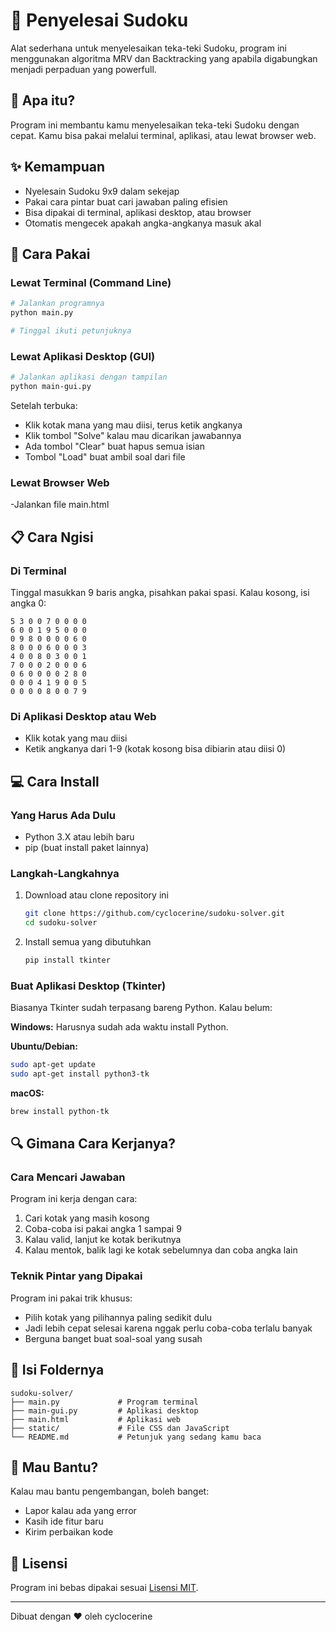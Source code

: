 # 🧩 Penyelesai Sudoku

Alat sederhana untuk menyelesaikan teka-teki Sudoku, program ini menggunakan algoritma MRV dan Backtracking yang apabila digabungkan menjadi perpaduan yang powerfull.

## 📝 Apa itu?

Program ini membantu kamu menyelesaikan teka-teki Sudoku dengan cepat. Kamu bisa pakai melalui terminal, aplikasi, atau lewat browser web.

## ✨ Kemampuan

- Nyelesain Sudoku 9x9 dalam sekejap
- Pakai cara pintar buat cari jawaban paling efisien
- Bisa dipakai di terminal, aplikasi desktop, atau browser
- Otomatis mengecek apakah angka-angkanya masuk akal

## 🚀 Cara Pakai

### Lewat Terminal (Command Line)

```bash
# Jalankan programnya
python main.py

# Tinggal ikuti petunjuknya
```

### Lewat Aplikasi Desktop (GUI)

```bash
# Jalankan aplikasi dengan tampilan
python main-gui.py
```

Setelah terbuka:
- Klik kotak mana yang mau diisi, terus ketik angkanya
- Klik tombol "Solve" kalau mau dicarikan jawabannya
- Ada tombol "Clear" buat hapus semua isian
- Tombol "Load" buat ambil soal dari file

### Lewat Browser Web
-Jalankan file main.html

## 📋 Cara Ngisi

### Di Terminal

Tinggal masukkan 9 baris angka, pisahkan pakai spasi. Kalau kosong, isi angka 0:

```
5 3 0 0 7 0 0 0 0
6 0 0 1 9 5 0 0 0
0 9 8 0 0 0 0 6 0
8 0 0 0 6 0 0 0 3
4 0 0 8 0 3 0 0 1
7 0 0 0 2 0 0 0 6
0 6 0 0 0 0 2 8 0
0 0 0 4 1 9 0 0 5
0 0 0 0 8 0 0 7 9
```

### Di Aplikasi Desktop atau Web

- Klik kotak yang mau diisi
- Ketik angkanya dari 1-9 (kotak kosong bisa dibiarin atau diisi 0)

## 💻 Cara Install

### Yang Harus Ada Dulu

- Python 3.X atau lebih baru
- pip (buat install paket lainnya)

### Langkah-Langkahnya

1. Download atau clone repository ini
   ```bash
   git clone https://github.com/cyclocerine/sudoku-solver.git
   cd sudoku-solver
   ```

2. Install semua yang dibutuhkan
   ```bash
   pip install tkinter
   ```

### Buat Aplikasi Desktop (Tkinter)

Biasanya Tkinter sudah terpasang bareng Python. Kalau belum:

**Windows:**
Harusnya sudah ada waktu install Python.

**Ubuntu/Debian:**
```bash
sudo apt-get update
sudo apt-get install python3-tk
```

**macOS:**
```bash
brew install python-tk
```

## 🔍 Gimana Cara Kerjanya?

### Cara Mencari Jawaban

Program ini kerja dengan cara:
1. Cari kotak yang masih kosong
2. Coba-coba isi pakai angka 1 sampai 9
3. Kalau valid, lanjut ke kotak berikutnya
4. Kalau mentok, balik lagi ke kotak sebelumnya dan coba angka lain

### Teknik Pintar yang Dipakai

Program ini pakai trik khusus:
- Pilih kotak yang pilihannya paling sedikit dulu
- Jadi lebih cepat selesai karena nggak perlu coba-coba terlalu banyak
- Berguna banget buat soal-soal yang susah

## 📂 Isi Foldernya

```
sudoku-solver/
├── main.py             # Program terminal
├── main-gui.py         # Aplikasi desktop
├── main.html           # Aplikasi web
├── static/             # File CSS dan JavaScript
└── README.md           # Petunjuk yang sedang kamu baca
```

## 🤝 Mau Bantu?

Kalau mau bantu pengembangan, boleh banget:
- Lapor kalau ada yang error
- Kasih ide fitur baru
- Kirim perbaikan kode

## 📜 Lisensi

Program ini bebas dipakai sesuai [Lisensi MIT](LICENSE).

---

Dibuat dengan ❤️ oleh cyclocerine
